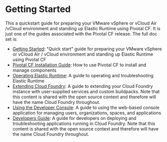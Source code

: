 Getting Started
====

This a quickstart guide for preparing your VMware vSphere or vCloud Air /vCloud environment and standing up Elastic Runtime using Pivotal CF. It is just one of the guides associated with the Pivotal CF release. The full doc set is:

*  [Getting Started](https://github.com/pivotal-cf/docs-pcf-gsg): "Quick start" guide for preparing your VMware vSphere or vCloud Air / vCloud environment and standing up Elastic Runtime using Pivotal CF
*  [Pivotal CF Installation Guide](https://github.com/pivotal-cf/pcf-docs): How to use Pivotal CF to install and manage components
*  [Operating Elastic Runtime](https://github.com/pivotal-cf/docs-ops-guide): A guide to operating and troubleshooting Elastic Runtime
*  [Extending Cloud Foundry](https://github.com/cloudfoundry/docs-extend-cloudfoundry): A guide to extending your Cloud Foundry instance with user-supplied services and custom buildpacks. Note that this content is shared with the open source context and therefore will have the name Cloud Foundry throughout.
*  [Using the Developer Console](https://github.com/pivotal-cf/docs-pivotalcf-console): A guide to using the web-based console application for managing users, organizations, spaces, and applications
*  [Developers Guide](https://github.com/cloudfoundry/docs-dev-guide): A guide for developers on deploying and troubleshooting applications running in Cloud Foundry. Note that this content is shared with the open source context and therefore will have the name Cloud Foundry throughout.



